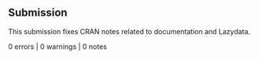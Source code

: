 
## Submission

This submission fixes CRAN notes related to documentation and Lazydata. 

0 errors | 0 warnings | 0 notes 
